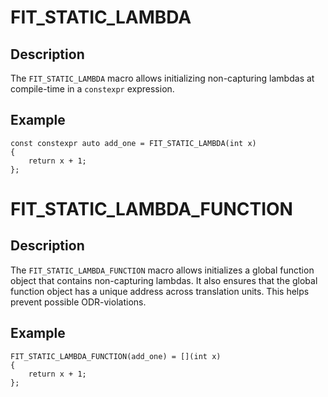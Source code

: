FIT_STATIC_LAMBDA
=================

Description
-----------

The `FIT_STATIC_LAMBDA` macro allows initializing non-capturing lambdas at
compile-time in a `constexpr` expression.

Example
-------

    const constexpr auto add_one = FIT_STATIC_LAMBDA(int x)
    {
        return x + 1;
    };

FIT_STATIC_LAMBDA_FUNCTION
==========================

Description
-----------

The `FIT_STATIC_LAMBDA_FUNCTION` macro allows initializes a global function
object that contains non-capturing lambdas. It also ensures that the global
function object has a unique address across translation units. This helps
prevent possible ODR-violations.

Example
-------

    FIT_STATIC_LAMBDA_FUNCTION(add_one) = [](int x)
    {
        return x + 1;
    };

